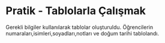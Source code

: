 # Pratik - Tablolarla Çalışmak
Gerekli bilgiler kullanılarak tablolar oluşturuldu.
Öğrencilerin numaraları,isimleri,soyadları,notları ve doğum tarihi tablolandı.